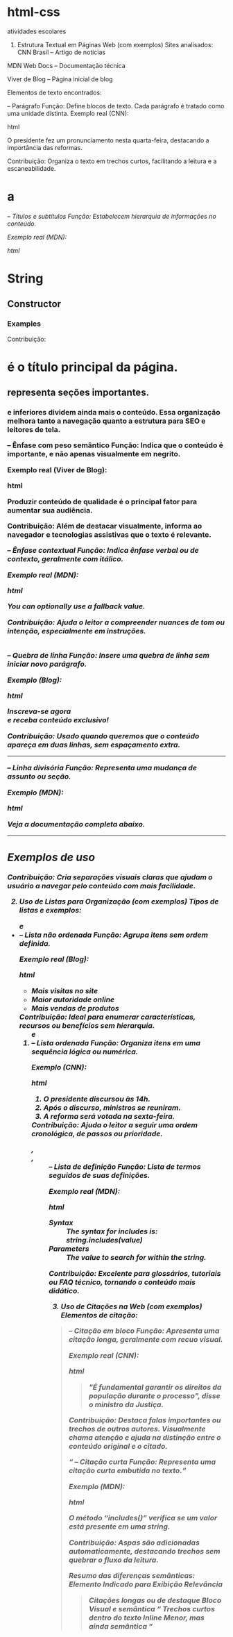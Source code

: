 # html-css
atividades escolares 

 1. Estrutura Textual em Páginas Web (com exemplos)
Sites analisados:
CNN Brasil – Artigo de notícias

MDN Web Docs – Documentação técnica

Viver de Blog – Página inicial de blog

Elementos de texto encontrados:
  <p> – Parágrafo
Função: Define blocos de texto. Cada parágrafo é tratado como uma unidade distinta.
Exemplo real (CNN):

html
<p>O presidente fez um pronunciamento nesta quarta-feira, destacando a importância das reformas.</p>
Contribuição: Organiza o texto em trechos curtos, facilitando a leitura e a escaneabilidade.

 <h1> a <h6> – Títulos e subtítulos
Função: Estabelecem hierarquia de informações no conteúdo.

Exemplo real (MDN):

html
<h1>String</h1>
<h2>Constructor</h2>
<h3>Examples</h3>
Contribuição:

<h1> é o título principal da página.

<h2> representa seções importantes.

<h3> e inferiores dividem ainda mais o conteúdo.
Essa organização melhora tanto a navegação quanto a estrutura para SEO e leitores de tela.

 <strong> – Ênfase com peso semântico
Função: Indica que o conteúdo é importante, e não apenas visualmente em negrito.

Exemplo real (Viver de Blog):

html
<p><strong>Produzir conteúdo de qualidade</strong> é o principal fator para aumentar sua audiência.</p>
Contribuição: Além de destacar visualmente, informa ao navegador e tecnologias assistivas que o texto é relevante.

 <em> – Ênfase contextual
Função: Indica ênfase verbal ou de contexto, geralmente com itálico.

Exemplo real (MDN):

html
<p>You can <em>optionally</em> use a fallback value.</p>
Contribuição: Ajuda o leitor a compreender nuances de tom ou intenção, especialmente em instruções.

 <br> – Quebra de linha
Função: Insere uma quebra de linha sem iniciar novo parágrafo.

Exemplo (Blog):

html
<p>Inscreva-se agora<br>e receba conteúdo exclusivo!</p>
Contribuição: Usado quando queremos que o conteúdo apareça em duas linhas, sem espaçamento extra.

 <hr> – Linha divisória
Função: Representa uma mudança de assunto ou seção.

Exemplo (MDN):

html
<p>Veja a documentação completa abaixo.</p>
<hr>
<h2>Exemplos de uso</h2>
Contribuição: Cria separações visuais claras que ajudam o usuário a navegar pelo conteúdo com mais facilidade.

 2. Uso de Listas para Organização (com exemplos)
Tipos de listas e exemplos:
 <ul> e <li> – Lista não ordenada
Função: Agrupa itens sem ordem definida.

Exemplo real (Blog):

html
<ul>
  <li>Mais visitas no site</li>
  <li>Maior autoridade online</li>
  <li>Mais vendas de produtos</li>
</ul>
Contribuição: Ideal para enumerar características, recursos ou benefícios sem hierarquia.

 <ol> e <li> – Lista ordenada
Função: Organiza itens em uma sequência lógica ou numérica.

Exemplo (CNN):

html
<ol>
  <li>O presidente discursou às 14h.</li>
  <li>Após o discurso, ministros se reuniram.</li>
  <li>A reforma será votada na sexta-feira.</li>
</ol>
Contribuição: Ajuda o leitor a seguir uma ordem cronológica, de passos ou prioridade.

 <dl>, <dt>, <dd> – Lista de definição
Função: Lista de termos seguidos de suas definições.

Exemplo real (MDN):

html
<dl>
  <dt>Syntax</dt>
  <dd>The syntax for includes is: string.includes(value)</dd>
  
  <dt>Parameters</dt>
  <dd>The value to search for within the string.</dd>
</dl>
Contribuição: Excelente para glossários, tutoriais ou FAQ técnico, tornando o conteúdo mais didático.

 3. Uso de Citações na Web (com exemplos)
Elementos de citação:
 <blockquote> – Citação em bloco
Função: Apresenta uma citação longa, geralmente com recuo visual.

Exemplo real (CNN):

html
<blockquote>
  "É fundamental garantir os direitos da população durante o processo", disse o ministro da Justiça.
</blockquote>
Contribuição: Destaca falas importantes ou trechos de outros autores. Visualmente chama atenção e ajuda na distinção entre o conteúdo original e o citado.

 <q> – Citação curta
Função: Representa uma citação curta embutida no texto.

Exemplo (MDN):

html
<p>O método <q>includes()</q> verifica se um valor está presente em uma string.</p>
Contribuição: Aspas são adicionadas automaticamente, destacando trechos sem quebrar o fluxo da leitura.

 Resumo das diferenças semânticas:
Elemento	Indicado para	Exibição	Relevância
<blockquote>	Citações longas ou de destaque	Bloco	Visual e semântica
<q>	Trechos curtos dentro do texto	Inline	Menor, mas ainda semântica


